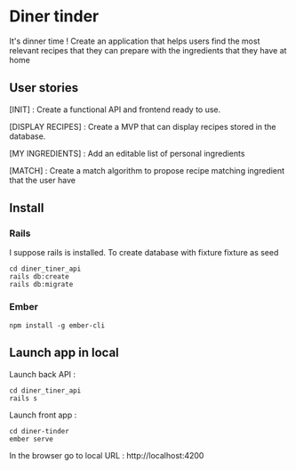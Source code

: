 # Diner tinder

It's dinner time ! Create an application that helps users find the most relevant recipes that they can prepare with the ingredients that they have at home

## User stories

[INIT] : Create a functional API and frontend ready to use.

[DISPLAY RECIPES] : Create a MVP that can display recipes stored in the database.

[MY INGREDIENTS] : Add an editable list of personal ingredients

[MATCH] : Create a match algorithm to propose recipe matching ingredient that the user have

## Install

### Rails

I suppose rails is installed. To create database with fixture fixture as seed
```shell
cd diner_tiner_api
rails db:create
rails db:migrate
```

### Ember

```shell
npm install -g ember-cli
```

## Launch app in local

Launch back API : 
```shell
cd diner_tiner_api
rails s
```

Launch front app :
```shell
cd diner-tinder
ember serve
```

In the browser go to local URL : http://localhost:4200